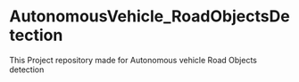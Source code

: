 # AutonomousVehicle_RoadObjectsDetection
This Project repository made for Autonomous vehicle Road Objects detection
